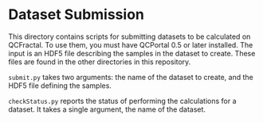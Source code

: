 # Dataset Submission

This directory contains scripts for submitting datasets to be calculated on QCFractal.  To use them, you must have
QCPortal 0.5 or later installed.  The input is an HDF5 file describing the samples in the dataset to create.  These
files are found in the other directories in this repository.

`submit.py` takes two arguments: the name of the dataset to create, and the HDF5 file defining the samples.

`checkStatus.py` reports the status of performing the calculations for a dataset.  It takes a single argument, the name
of the  dataset.